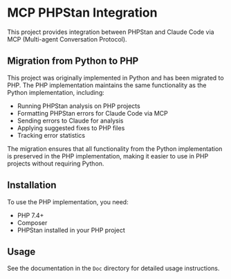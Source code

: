 # MCP PHPStan Integration

This project provides integration between PHPStan and Claude Code via MCP (Multi-agent Conversation Protocol).

## Migration from Python to PHP

This project was originally implemented in Python and has been migrated to PHP. The PHP implementation maintains the same functionality as the Python implementation, including:

- Running PHPStan analysis on PHP projects
- Formatting PHPStan errors for Claude Code via MCP
- Sending errors to Claude for analysis
- Applying suggested fixes to PHP files
- Tracking error statistics

The migration ensures that all functionality from the Python implementation is preserved in the PHP implementation, making it easier to use in PHP projects without requiring Python.

## Installation

To use the PHP implementation, you need:

- PHP 7.4+
- Composer
- PHPStan installed in your PHP project

## Usage

See the documentation in the `Doc` directory for detailed usage instructions.
